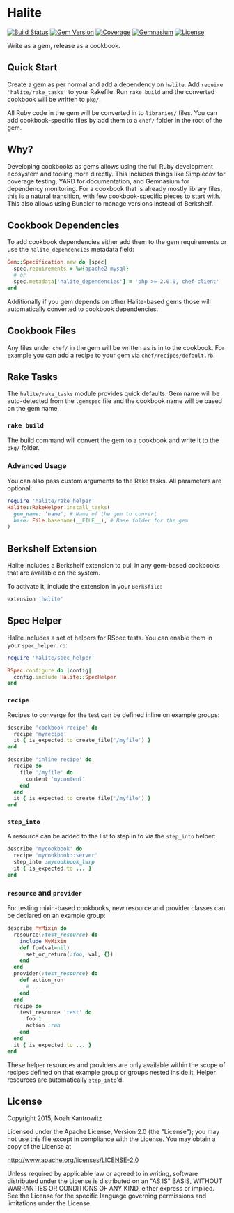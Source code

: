 # Halite

[![Build Status](https://img.shields.io/travis/poise/halite.svg)](https://travis-ci.org/poise/halite)
[![Gem Version](https://img.shields.io/gem/v/halite.svg)](https://rubygems.org/gems/halite)
[![Coverage](https://img.shields.io/codecov/c/github/poise/halite.svg)](https://codecov.io/github/poise/halite)
[![Gemnasium](https://img.shields.io/gemnasium/poise/halite.svg)](https://gemnasium.com/poise/halite)
[![License](https://img.shields.io/badge/license-Apache_2-blue.svg)](https://www.apache.org/licenses/LICENSE-2.0)

Write as a gem, release as a cookbook.

## Quick Start

Create a gem as per normal and add a dependency on `halite`. Add
`require 'halite/rake_tasks'` to your Rakefile. Run `rake build` and the
converted cookbook will be written to `pkg/`.

All Ruby code in the gem will be converted in to `libraries/` files. You can
add cookbook-specific files by add them to a `chef/` folder in the root of the
gem.

## Why?

Developing cookbooks as gems allows using the full Ruby development ecosystem
and tooling more directly. This includes things like Simplecov for coverage
testing, YARD for documentation, and Gemnasium for dependency monitoring. For
a cookbook that is already mostly library files, this is a natural transition,
with few cookbook-specific pieces to start with. This also allows using Bundler
to manage versions instead of Berkshelf.

## Cookbook Dependencies

To add cookbook dependencies either add them to the gem requirements or use
the `halite_dependencies` metadata field:

```ruby
Gem::Specification.new do |spec|
  spec.requirements = %w{apache2 mysql}
  # or
  spec.metadata['halite_dependencies'] = 'php >= 2.0.0, chef-client'
end
```

Additionally if you gem depends on other Halite-based gems those will
automatically converted to cookbook dependencies.

## Cookbook Files

Any files under `chef/` in the gem will be written as is in to the cookbook.
For example you can add a recipe to your gem via `chef/recipes/default.rb`.

## Rake Tasks

The `halite/rake_tasks` module provides quick defaults. Gem name will be
auto-detected from the `.gemspec` file and the cookbook name will be based
on the gem name.

### `rake build`

The build command will convert the gem to a cookbook and write it to the `pkg/`
folder.

### Advanced Usage

You can also pass custom arguments to the Rake tasks. All parameters are
optional:

```ruby
require 'halite/rake_helper'
Halite::RakeHelper.install_tasks(
  gem_name: 'name', # Name of the gem to convert
  base: File.basename(__FILE__), # Base folder for the gem
)
```

## Berkshelf Extension

Halite includes a Berkshelf extension to pull in any gem-based cookbooks that
are available on the system.

To activate it, include the extension in your `Berksfile`:

```ruby
extension 'halite'
```

## Spec Helper

Halite includes a set of helpers for RSpec tests. You can enable them in your
`spec_helper.rb`:

```ruby
require 'halite/spec_helper'

RSpec.configure do |config|
  config.include Halite::SpecHelper
end
```

### `recipe`

Recipes to converge for the test can be defined inline on example groups:

```ruby
describe 'cookbook recipe' do
  recipe 'myrecipe'
  it { is_expected.to create_file('/myfile') }
end

describe 'inline recipe' do
  recipe do
    file '/myfile' do
      content 'mycontent'
    end
  end
  it { is_expected.to create_file('/myfile') }
end
```

### `step_into`

A resource can be added to the list to step in to via the `step_into` helper:

```ruby
describe 'mycookbook' do
  recipe 'mycookbook::server'
  step_into :mycookbook_lwrp
  it { is_expected.to ... }
end
```

### `resource` and `provider`

For testing mixin-based cookbooks, new resource and provider classes can be
declared on an example group:

```ruby
describe MyMixin do
  resource(:test_resource) do
    include MyMixin
    def foo(val=nil)
      set_or_return(:foo, val, {})
    end
  end
  provider(:test_resource) do
    def action_run
      # ...
    end
  end
  recipe do
    test_resource 'test' do
      foo 1
      action :run
    end
  end
  it { is_expected.to ... }
end
```

These helper resources and providers are only available within the scope of
recipes defined on that example group or groups nested inside it. Helper
resources are automatically `step_into`'d.

## License

Copyright 2015, Noah Kantrowitz

Licensed under the Apache License, Version 2.0 (the "License");
you may not use this file except in compliance with the License.
You may obtain a copy of the License at

http://www.apache.org/licenses/LICENSE-2.0

Unless required by applicable law or agreed to in writing, software
distributed under the License is distributed on an "AS IS" BASIS,
WITHOUT WARRANTIES OR CONDITIONS OF ANY KIND, either express or implied.
See the License for the specific language governing permissions and
limitations under the License.
